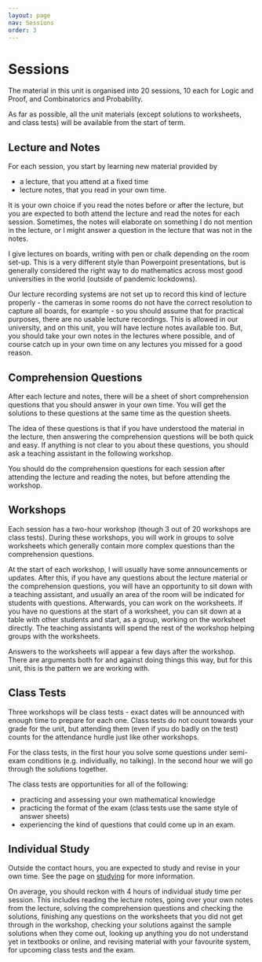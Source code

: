 ```yaml
---
layout: page
nav: Sessions
order: 3
---
```


# Sessions

The material in this unit is organised into 20 sessions, 10 each for Logic and Proof, and Combinatorics and Probability.

As far as possible, all the unit materials (except solutions to worksheets, and class tests) will be available from the start of term.

## Lecture and Notes

For each session, you start by learning new material provided by
  - a lecture, that you attend at a fixed time
  - lecture notes, that you read in your own time.

It is your own choice if you read the notes before or after the lecture, but you are expected to both attend the lecture and read the notes for each session. Sometimes, the notes will elaborate on something I do not mention in the lecture, or I might answer a question in the lecture that was not in the notes.

I give lectures on boards, writing with pen or chalk depending on the room set-up. This is a very different style than Powerpoint presentations, but is generally considered the right way to do mathematics across most good universities in the world (outside of pandemic lockdowns).

Our lecture recording systems are not set up to record this kind of lecture properly - the cameras in some rooms do not have the correct resolution to capture all boards, for example - so you should assume that for practical purposes, there are no usable lecture recordings. This is allowed in our university, and on this unit, you will have lecture notes available too. But, you should take your own notes in the lectures where possible, and of course catch up in your own time on any lectures you missed for a good reason.

## Comprehension Questions

After each lecture and notes, there will be a sheet of short comprehension questions that you should answer in your own time. You will get the solutions to these questions at the same time as the question sheets.

The idea of these questions is that if you have understood the material in the lecture, then answering the comprehension questions will be both quick and easy. If anything is not clear to you about these questions, you should ask a teaching assistant in the following workshop.

You should do the comprehension questions for each session after attending the lecture and reading the notes, but before attending the workshop.

## Workshops

Each session has a two-hour workshop (though 3 out of 20 workshops are class tests). During these workshops, you will work in groups to solve worksheets which generally contain more complex questions than the comprehension questions.

At the start of each workshop, I will usually have some announcements or updates. After this, if you have any questions about the lecture material or the comprehension questions, you will have an opportunity to sit down with a teaching assistant, and usually an area of the room will be indicated for students with questions. Afterwards, you can work on the worksheets. If you have no questions at the start of a worksheet, you can sit down at a table with other students and start, as a group, working on the worksheet directly. The teaching assistants will spend the rest of the workshop helping groups with the worksheets.

Answers to the worksheets will appear a few days after the workshop. There are arguments both for and against doing things this way, but for this unit, this is the pattern we are working with.

## Class Tests

Three workshops will be class tests - exact dates will be announced with enough time to prepare for each one. Class tests do not count towards your grade for the unit, but attending them (even if you do badly on the test) counts for the attendance hurdle just like other workshops.

For the class tests, in the first hour you solve some questions under semi-exam conditions (e.g. individually, no talking). In the second hour we will go through the solutions together.

The class tests are opportunities for all of the following:
  - practicing and assessing your own mathematical knowledge
  - practicing the format of the exam (class tests use the same style of answer sheets)
  - experiencing the kind of questions that could come up in an exam.

## Individual Study

Outside the contact hours, you are expected to study and revise in your own time. See the page on [studying](studying.md) for more information.

On average, you should reckon with 4 hours of individual study time per session. This includes reading the lecture notes, going over your own notes from the lecture, solving the comprehension questions and checking the solutions, finishing any questions on the worksheets that you did not get through in the workshop, checking your solutions against the sample solutions when they come out, looking up anything you do not understand yet in textbooks or online, and revising material with your favourite system, for upcoming class tests and the exam.

